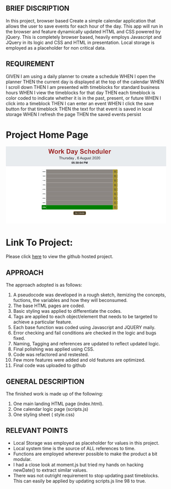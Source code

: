 ## BRIEF DISCRIPTION

In this project, browser based Create a simple calendar application that allows the user to save events for each hour of the day. This app will run in the browser and feature dynamically updated HTML and CSS powered by jQuery.  This is completely browser based, heavily employs Javascript and JQuery in its logic and CSS and HTML in presentation. Local storage is employed as a placeholder for non critical data.

## REQUIREMENT
GIVEN I am using a daily planner to create a schedule
WHEN I open the planner
THEN the current day is displayed at the top of the calendar
WHEN I scroll down
THEN I am presented with timeblocks for standard business hours
WHEN I view the timeblocks for that day
THEN each timeblock is color coded to indicate whether it is in the past, present, or future
WHEN I click into a timeblock
THEN I can enter an event
WHEN I click the save button for that timeblock
THEN the text for that event is saved in local storage
WHEN I refresh the page
THEN the saved events persist
# Project Home Page

<img src='./dashboard.png'/>

# Link To Project:

Please click [here](https://anyaegbufrancis.github.io/day.scheduler/) to view the github hosted project.

## APPROACH

The approach adopted is as follows:

1. A pseudocode was developed in a rough sketch, itemizing the concepts, fuctions, the variables and how they will beconsumed.
2. The base HTML pages are coded.
3. Basic styling was applied to differentiate the codes.
4. Tags are applied to each object/element that needs to be targeted to achieve a particular feature.
5. Each base function was coded using Javascript and JQUERY maily.
6. Error checking and fail conditions are checked in the logic and bugs fixed.
7. Naming, Tagging and references are updated to reflect updated logic.
8. Final polishing was applied using CSS.
9. Code was refactored and restested.
10. Few more features were added and old features are optimized.
11. Final code was uploaded to github

## GENERAL DESCRIPTION

The finished work is made up of the following:

1. One main landing HTML page (index.html).
2. One calendar logic page (scripts.js)
3. One styling sheet ( style.css)

## RELEVANT POINTS

- Local Storage was employed as placeholder for values in this project.
- Local system time is the source of ALL references to time.
- Functions are employed wherever possible to make the product a bit modular.
- I had a close look at moment.js but tried my hands on hacking newDate() to extract similar values.
- There was not outright requirement to stop updating past timeblocks. This can easily be applied by updating scripts.js line 98 to true.


